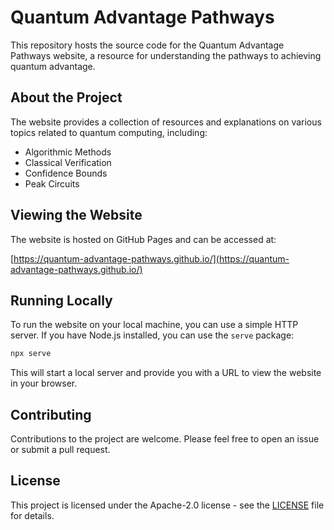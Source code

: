 # Quantum Advantage Pathways

This repository hosts the source code for the Quantum Advantage Pathways website, a resource for understanding the pathways to achieving quantum advantage.

## About the Project

The website provides a collection of resources and explanations on various topics related to quantum computing, including:

*   Algorithmic Methods
*   Classical Verification
*   Confidence Bounds
*   Peak Circuits

## Viewing the Website

The website is hosted on GitHub Pages and can be accessed at:

[https://quantum-advantage-pathways.github.io/](https://quantum-advantage-pathways.github.io/)

## Running Locally

To run the website on your local machine, you can use a simple HTTP server. If you have Node.js installed, you can use the `serve` package:

```bash
npx serve
```

This will start a local server and provide you with a URL to view the website in your browser.

## Contributing

Contributions to the project are welcome. Please feel free to open an issue or submit a pull request.

## License

This project is licensed under the Apache-2.0 license - see the [LICENSE](LICENSE) file for details.
